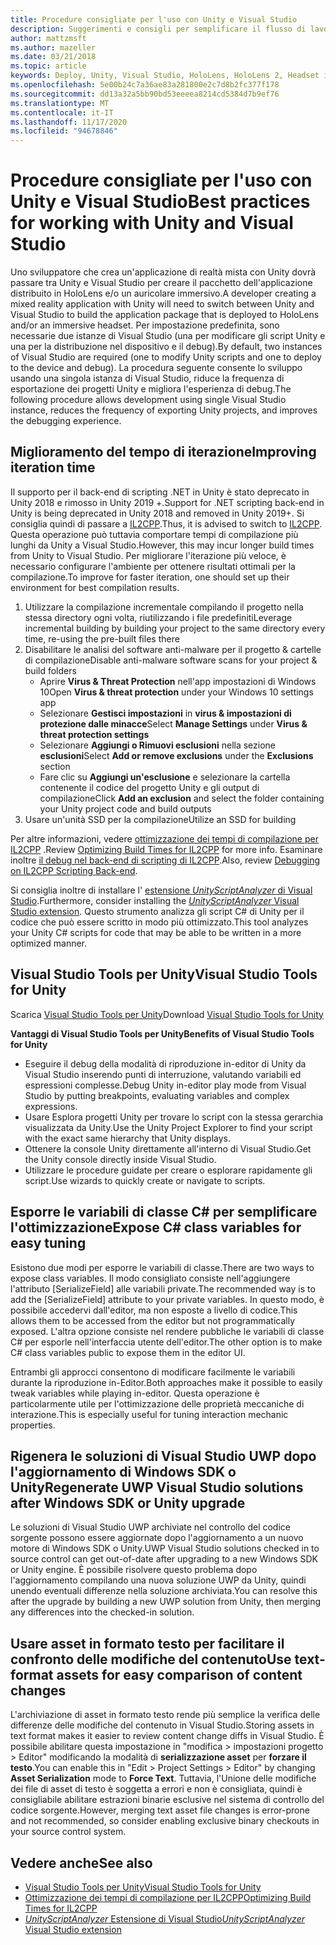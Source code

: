 ```yaml
---
title: Procedure consigliate per l'uso con Unity e Visual Studio
description: Suggerimenti e consigli per semplificare il flusso di lavoro della creazione di un'applicazione di realtà mista con Unity e Visual Studio.
author: mattzmsft
ms.author: mazeller
ms.date: 03/21/2018
ms.topic: article
keywords: Deploy, Unity, Visual Studio, HoloLens, HoloLens 2, Headset immersivo, procedure consigliate, cuffie per realtà mista, cuffie per la realtà mista, cuffie per realtà virtuale, UWP, Strumenti di Visual Studio Windows SDK
ms.openlocfilehash: 5e00b24c7a36ae83a281800e2c7d8b2fc377f178
ms.sourcegitcommit: dd13a32a5bb90bd53eeeea8214cd5384d7b9ef76
ms.translationtype: MT
ms.contentlocale: it-IT
ms.lasthandoff: 11/17/2020
ms.locfileid: "94678846"
---
```

# <a name="best-practices-for-working-with-unity-and-visual-studio"></a><span data-ttu-id="af1d5-104">Procedure consigliate per l'uso con Unity e Visual Studio</span><span class="sxs-lookup"><span data-stu-id="af1d5-104">Best practices for working with Unity and Visual Studio</span></span>

<span data-ttu-id="af1d5-105">Uno sviluppatore che crea un'applicazione di realtà mista con Unity dovrà passare tra Unity e Visual Studio per creare il pacchetto dell'applicazione distribuito in HoloLens e/o un auricolare immersivo.</span><span class="sxs-lookup"><span data-stu-id="af1d5-105">A developer creating a mixed reality application with Unity will need to switch between Unity and Visual Studio to build the application package that is deployed to HoloLens and/or an immersive headset.</span></span> <span data-ttu-id="af1d5-106">Per impostazione predefinita, sono necessarie due istanze di Visual Studio (una per modificare gli script Unity e una per la distribuzione nel dispositivo e il debug).</span><span class="sxs-lookup"><span data-stu-id="af1d5-106">By default, two instances of Visual Studio are required (one to modify Unity scripts and one to deploy to the device and debug).</span></span> <span data-ttu-id="af1d5-107">La procedura seguente consente lo sviluppo usando una singola istanza di Visual Studio, riduce la frequenza di esportazione dei progetti Unity e migliora l'esperienza di debug.</span><span class="sxs-lookup"><span data-stu-id="af1d5-107">The following procedure allows development using single Visual Studio instance, reduces the frequency of exporting Unity projects, and improves the debugging experience.</span></span>

## <a name="improving-iteration-time"></a><span data-ttu-id="af1d5-108">Miglioramento del tempo di iterazione</span><span class="sxs-lookup"><span data-stu-id="af1d5-108">Improving iteration time</span></span>

<span data-ttu-id="af1d5-109">Il supporto per il back-end di scripting .NET in Unity è stato deprecato in Unity 2018 e rimosso in Unity 2019 +.</span><span class="sxs-lookup"><span data-stu-id="af1d5-109">Support for .NET scripting back-end in Unity is being deprecated in Unity 2018 and removed in Unity 2019+.</span></span> <span data-ttu-id="af1d5-110">Si consiglia quindi di passare a [IL2CPP](https://docs.unity3d.com/Manual/IL2CPP.html).</span><span class="sxs-lookup"><span data-stu-id="af1d5-110">Thus, it is advised to switch to [IL2CPP](https://docs.unity3d.com/Manual/IL2CPP.html).</span></span> <span data-ttu-id="af1d5-111">Questa operazione può tuttavia comportare tempi di compilazione più lunghi da Unity a Visual Studio.</span><span class="sxs-lookup"><span data-stu-id="af1d5-111">However, this may incur longer build times from Unity to Visual Studio.</span></span> <span data-ttu-id="af1d5-112">Per migliorare l'iterazione più veloce, è necessario configurare l'ambiente per ottenere risultati ottimali per la compilazione.</span><span class="sxs-lookup"><span data-stu-id="af1d5-112">To improve for faster iteration, one should set up their environment for best compilation results.</span></span>

1) <span data-ttu-id="af1d5-113">Utilizzare la compilazione incrementale compilando il progetto nella stessa directory ogni volta, riutilizzando i file predefiniti</span><span class="sxs-lookup"><span data-stu-id="af1d5-113">Leverage incremental building by building your project to the same directory every time, re-using the pre-built files there</span></span>
2) <span data-ttu-id="af1d5-114">Disabilitare le analisi del software anti-malware per il progetto & cartelle di compilazione</span><span class="sxs-lookup"><span data-stu-id="af1d5-114">Disable anti-malware software scans for your project & build folders</span></span>
   - <span data-ttu-id="af1d5-115">Aprire **Virus & Threat Protection** nell'app impostazioni di Windows 10</span><span class="sxs-lookup"><span data-stu-id="af1d5-115">Open **Virus & threat protection** under your Windows 10 settings app</span></span>
   - <span data-ttu-id="af1d5-116">Selezionare **Gestisci impostazioni** in **virus & impostazioni di protezione dalle minacce**</span><span class="sxs-lookup"><span data-stu-id="af1d5-116">Select **Manage Settings** under **Virus & threat protection settings**</span></span>
   - <span data-ttu-id="af1d5-117">Selezionare **Aggiungi o Rimuovi esclusioni** nella sezione **esclusioni**</span><span class="sxs-lookup"><span data-stu-id="af1d5-117">Select **Add or remove exclusions** under the **Exclusions** section</span></span>
   - <span data-ttu-id="af1d5-118">Fare clic su **Aggiungi un'esclusione** e selezionare la cartella contenente il codice del progetto Unity e gli output di compilazione</span><span class="sxs-lookup"><span data-stu-id="af1d5-118">Click **Add an exclusion** and select the folder containing your Unity project code and build outputs</span></span>
3) <span data-ttu-id="af1d5-119">Usare un'unità SSD per la compilazione</span><span class="sxs-lookup"><span data-stu-id="af1d5-119">Utilize an SSD for building</span></span>

<span data-ttu-id="af1d5-120">Per altre informazioni, vedere [ottimizzazione dei tempi di compilazione per IL2CPP](https://docs.unity3d.com/Manual/IL2CPP-OptimizingBuildTimes.html) .</span><span class="sxs-lookup"><span data-stu-id="af1d5-120">Review [Optimizing Build Times for IL2CPP](https://docs.unity3d.com/Manual/IL2CPP-OptimizingBuildTimes.html) for more info.</span></span> <span data-ttu-id="af1d5-121">Esaminare inoltre [il debug nel back-end di scripting di IL2CPP](https://docs.unity3d.com/Manual/windowsstore-debugging-il2cpp.html).</span><span class="sxs-lookup"><span data-stu-id="af1d5-121">Also, review [Debugging on IL2CPP Scripting Back-end](https://docs.unity3d.com/Manual/windowsstore-debugging-il2cpp.html).</span></span>

<span data-ttu-id="af1d5-122">Si consiglia inoltre di installare l' [estensione *UnityScriptAnalyzer* di Visual Studio](https://github.com/Microsoft/MixedRealityCompanionKit/tree/master/UnityScriptAnalyzer).</span><span class="sxs-lookup"><span data-stu-id="af1d5-122">Furthermore, consider installing the [*UnityScriptAnalyzer* Visual Studio extension](https://github.com/Microsoft/MixedRealityCompanionKit/tree/master/UnityScriptAnalyzer).</span></span> <span data-ttu-id="af1d5-123">Questo strumento analizza gli script C# di Unity per il codice che può essere scritto in modo più ottimizzato.</span><span class="sxs-lookup"><span data-stu-id="af1d5-123">This tool analyzes your Unity C# scripts for code that may be able to be written in a more optimized manner.</span></span>

## <a name="visual-studio-tools-for-unity"></a><span data-ttu-id="af1d5-124">Visual Studio Tools per Unity</span><span class="sxs-lookup"><span data-stu-id="af1d5-124">Visual Studio Tools for Unity</span></span>

<span data-ttu-id="af1d5-125">Scarica [Visual Studio Tools per Unity](https://docs.microsoft.com/visualstudio/cross-platform/getting-started-with-visual-studio-tools-for-unity?view=vs-2019)</span><span class="sxs-lookup"><span data-stu-id="af1d5-125">Download [Visual Studio Tools for Unity](https://docs.microsoft.com/visualstudio/cross-platform/getting-started-with-visual-studio-tools-for-unity?view=vs-2019)</span></span>

<span data-ttu-id="af1d5-126">**Vantaggi di Visual Studio Tools per Unity**</span><span class="sxs-lookup"><span data-stu-id="af1d5-126">**Benefits of Visual Studio Tools for Unity**</span></span>
* <span data-ttu-id="af1d5-127">Eseguire il debug della modalità di riproduzione in-editor di Unity da Visual Studio inserendo punti di interruzione, valutando variabili ed espressioni complesse.</span><span class="sxs-lookup"><span data-stu-id="af1d5-127">Debug Unity in-editor play mode from Visual Studio by putting breakpoints, evaluating variables and complex expressions.</span></span>
* <span data-ttu-id="af1d5-128">Usare Esplora progetti Unity per trovare lo script con la stessa gerarchia visualizzata da Unity.</span><span class="sxs-lookup"><span data-stu-id="af1d5-128">Use the Unity Project Explorer to find your script with the exact same hierarchy that Unity displays.</span></span>
* <span data-ttu-id="af1d5-129">Ottenere la console Unity direttamente all'interno di Visual Studio.</span><span class="sxs-lookup"><span data-stu-id="af1d5-129">Get the Unity console directly inside Visual Studio.</span></span>
* <span data-ttu-id="af1d5-130">Utilizzare le procedure guidate per creare o esplorare rapidamente gli script.</span><span class="sxs-lookup"><span data-stu-id="af1d5-130">Use wizards to quickly create or navigate to scripts.</span></span>

## <a name="expose-c-class-variables-for-easy-tuning"></a><span data-ttu-id="af1d5-131">Esporre le variabili di classe C# per semplificare l'ottimizzazione</span><span class="sxs-lookup"><span data-stu-id="af1d5-131">Expose C# class variables for easy tuning</span></span>

<span data-ttu-id="af1d5-132">Esistono due modi per esporre le variabili di classe.</span><span class="sxs-lookup"><span data-stu-id="af1d5-132">There are two ways to expose class variables.</span></span> <span data-ttu-id="af1d5-133">Il modo consigliato consiste nell'aggiungere l'attributo [SerializeField] alle variabili private.</span><span class="sxs-lookup"><span data-stu-id="af1d5-133">The recommended way is to add the [SerializeField] attribute to your private variables.</span></span> <span data-ttu-id="af1d5-134">In questo modo, è possibile accedervi dall'editor, ma non esposte a livello di codice.</span><span class="sxs-lookup"><span data-stu-id="af1d5-134">This allows them to be accessed from the editor but not programmatically exposed.</span></span>  <span data-ttu-id="af1d5-135">L'altra opzione consiste nel rendere pubbliche le variabili di classe C# per esporle nell'interfaccia utente dell'editor.</span><span class="sxs-lookup"><span data-stu-id="af1d5-135">The other option is to make C# class variables public to expose them in the editor UI.</span></span> 

<span data-ttu-id="af1d5-136">Entrambi gli approcci consentono di modificare facilmente le variabili durante la riproduzione in-Editor.</span><span class="sxs-lookup"><span data-stu-id="af1d5-136">Both approaches make it possible to easily tweak variables while playing in-editor.</span></span> <span data-ttu-id="af1d5-137">Questa operazione è particolarmente utile per l'ottimizzazione delle proprietà meccaniche di interazione.</span><span class="sxs-lookup"><span data-stu-id="af1d5-137">This is especially useful for tuning interaction mechanic properties.</span></span>

## <a name="regenerate-uwp-visual-studio-solutions-after-windows-sdk-or-unity-upgrade"></a><span data-ttu-id="af1d5-138">Rigenera le soluzioni di Visual Studio UWP dopo l'aggiornamento di Windows SDK o Unity</span><span class="sxs-lookup"><span data-stu-id="af1d5-138">Regenerate UWP Visual Studio solutions after Windows SDK or Unity upgrade</span></span>

<span data-ttu-id="af1d5-139">Le soluzioni di Visual Studio UWP archiviate nel controllo del codice sorgente possono essere aggiornate dopo l'aggiornamento a un nuovo motore di Windows SDK o Unity.</span><span class="sxs-lookup"><span data-stu-id="af1d5-139">UWP Visual Studio solutions checked in to source control can get out-of-date after upgrading to a new Windows SDK or Unity engine.</span></span> <span data-ttu-id="af1d5-140">È possibile risolvere questo problema dopo l'aggiornamento compilando una nuova soluzione UWP da Unity, quindi unendo eventuali differenze nella soluzione archiviata.</span><span class="sxs-lookup"><span data-stu-id="af1d5-140">You can resolve this after the upgrade by building a new UWP solution from Unity, then merging any differences into the checked-in solution.</span></span>

## <a name="use-text-format-assets-for-easy-comparison-of-content-changes"></a><span data-ttu-id="af1d5-141">Usare asset in formato testo per facilitare il confronto delle modifiche del contenuto</span><span class="sxs-lookup"><span data-stu-id="af1d5-141">Use text-format assets for easy comparison of content changes</span></span>

<span data-ttu-id="af1d5-142">L'archiviazione di asset in formato testo rende più semplice la verifica delle differenze delle modifiche del contenuto in Visual Studio.</span><span class="sxs-lookup"><span data-stu-id="af1d5-142">Storing assets in text format makes it easier to review content change diffs in Visual Studio.</span></span> <span data-ttu-id="af1d5-143">È possibile abilitare questa impostazione in "modifica > impostazioni progetto > Editor" modificando la modalità di **serializzazione asset** per **forzare il testo**.</span><span class="sxs-lookup"><span data-stu-id="af1d5-143">You can enable this in "Edit > Project Settings > Editor" by changing **Asset Serialization** mode to **Force Text**.</span></span> <span data-ttu-id="af1d5-144">Tuttavia, l'Unione delle modifiche dei file di asset di testo è soggetta a errori e non è consigliata, quindi è consigliabile abilitare estrazioni binarie esclusive nel sistema di controllo del codice sorgente.</span><span class="sxs-lookup"><span data-stu-id="af1d5-144">However, merging text asset file changes is error-prone and not recommended, so consider enabling exclusive binary checkouts in your source control system.</span></span>

## <a name="see-also"></a><span data-ttu-id="af1d5-145">Vedere anche</span><span class="sxs-lookup"><span data-stu-id="af1d5-145">See also</span></span>
- [<span data-ttu-id="af1d5-146">Visual Studio Tools per Unity</span><span class="sxs-lookup"><span data-stu-id="af1d5-146">Visual Studio Tools for Unity</span></span>](https://visualstudiogallery.msdn.microsoft.com/8d26236e-4a64-4d64-8486-7df95156aba9)
- [<span data-ttu-id="af1d5-147">Ottimizzazione dei tempi di compilazione per IL2CPP</span><span class="sxs-lookup"><span data-stu-id="af1d5-147">Optimizing Build Times for IL2CPP</span></span>](https://docs.unity3d.com/Manual/IL2CPP-OptimizingBuildTimes.html)
- [<span data-ttu-id="af1d5-148">*UnityScriptAnalyzer* Estensione di Visual Studio</span><span class="sxs-lookup"><span data-stu-id="af1d5-148">*UnityScriptAnalyzer* Visual Studio extension</span></span>](https://github.com/Microsoft/MixedRealityCompanionKit/tree/master/UnityScriptAnalyzer)
